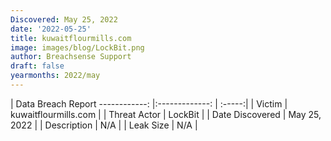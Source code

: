 ```yaml
---
Discovered: May 25, 2022
date: '2022-05-25'
title: kuwaitflourmills.com
image: images/blog/LockBit.png
author: Breachsense Support
draft: false
yearmonths: 2022/may
---
```



| Data Breach Report
------------:   |:-------------:    | :-----:|
| Victim    | kuwaitflourmills.com      | 
| Threat Actor    | LockBit      | 
| Date Discovered    | May 25, 2022      | 
| Description    | N/A      | 
| Leak Size    | N/A      | 

